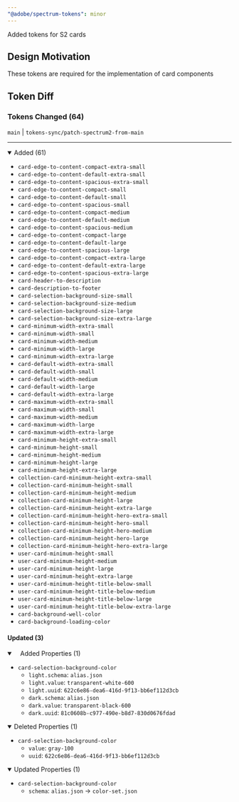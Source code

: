 ```yaml
---
"@adobe/spectrum-tokens": minor
---
```


Added tokens for S2 cards

## Design Motivation

These tokens are required for the implementation of card components

## Token Diff

### Tokens Changed (64)

`main` | `tokens-sync/patch-spectrum2-from-main`

---

<details open><summary>Added (61)</summary>

- `card-edge-to-content-compact-extra-small`
- `card-edge-to-content-default-extra-small`
- `card-edge-to-content-spacious-extra-small`
- `card-edge-to-content-compact-small`
- `card-edge-to-content-default-small`
- `card-edge-to-content-spacious-small`
- `card-edge-to-content-compact-medium`
- `card-edge-to-content-default-medium`
- `card-edge-to-content-spacious-medium`
- `card-edge-to-content-compact-large`
- `card-edge-to-content-default-large`
- `card-edge-to-content-spacious-large`
- `card-edge-to-content-compact-extra-large`
- `card-edge-to-content-default-extra-large`
- `card-edge-to-content-spacious-extra-large`
- `card-header-to-description`
- `card-description-to-footer`
- `card-selection-background-size-small`
- `card-selection-background-size-medium`
- `card-selection-background-size-large`
- `card-selection-background-size-extra-large`
- `card-minimum-width-extra-small`
- `card-minimum-width-small`
- `card-minimum-width-medium`
- `card-minimum-width-large`
- `card-minimum-width-extra-large`
- `card-default-width-extra-small`
- `card-default-width-small`
- `card-default-width-medium`
- `card-default-width-large`
- `card-default-width-extra-large`
- `card-maximum-width-extra-small`
- `card-maximum-width-small`
- `card-maximum-width-medium`
- `card-maximum-width-large`
- `card-maximum-width-extra-large`
- `card-minimum-height-extra-small`
- `card-minimum-height-small`
- `card-minimum-height-medium`
- `card-minimum-height-large`
- `card-minimum-height-extra-large`
- `collection-card-minimum-height-extra-small`
- `collection-card-minimum-height-small`
- `collection-card-minimum-height-medium`
- `collection-card-minimum-height-large`
- `collection-card-minimum-height-extra-large`
- `collection-card-minimum-height-hero-extra-small`
- `collection-card-minimum-height-hero-small`
- `collection-card-minimum-height-hero-medium`
- `collection-card-minimum-height-hero-large`
- `collection-card-minimum-height-hero-extra-large`
- `user-card-minimum-height-small`
- `user-card-minimum-height-medium`
- `user-card-minimum-height-large`
- `user-card-minimum-height-extra-large`
- `user-card-minimum-height-title-below-small`
- `user-card-minimum-height-title-below-medium`
- `user-card-minimum-height-title-below-large`
- `user-card-minimum-height-title-below-extra-large`
- `card-background-well-color`
- `card-background-loading-color`

</details>

#### Updated (3)

<details open><summary> Added Properties (1)</summary>

- `card-selection-background-color`
  - `light.schema`: `alias.json`
  - `light.value`: `transparent-white-600`
  - `light.uuid`: `622c6e86-dea6-416d-9f13-bb6ef112d3cb`
  - `dark.schema`: `alias.json`
  - `dark.value`: `transparent-black-600`
  - `dark.uuid`: `81c0608b-c977-490e-b8d7-830d0676fdad`

</details>
<details open><summary>Deleted Properties (1)</summary>

- `card-selection-background-color`
  - `value`: `gray-100`
  - `uuid`: `622c6e86-dea6-416d-9f13-bb6ef112d3cb`

</details>
<details open><summary>Updated Properties (1)</summary>

- `card-selection-background-color`
  - `schema`: `alias.json` -> `color-set.json`

</details>
